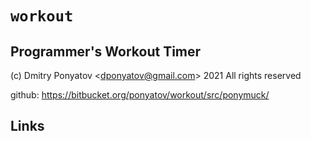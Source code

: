 #  `workout`
## Programmer's Workout Timer


(c) Dmitry Ponyatov <<dponyatov@gmail.com>> 2021 All rights reserved

github: https://bitbucket.org/ponyatov/workout/src/ponymuck/


## Links

